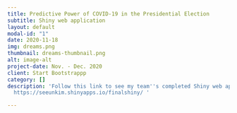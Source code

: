 ```yaml
---
title: Predictive Power of COVID-19 in the Presidential Election
subtitle: Shiny web application
layout: default
modal-id: "1"
date: 2020-11-18
img: dreams.png
thumbnail: dreams-thumbnail.png
alt: image-alt
project-date: Nov. - Dec. 2020
client: Start Bootstrappp
category: []
description: 'Follow this link to see my team''s completed Shiny web application:
  https://seeunkim.shinyapps.io/finalshiny/ '

---
```


